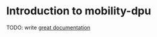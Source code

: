 # Introduction to mobility-dpu

TODO: write [great documentation](http://jacobian.org/writing/what-to-write/)
